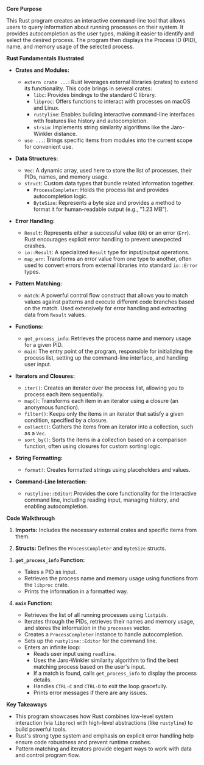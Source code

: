 **Core Purpose**

This Rust program creates an interactive command-line tool that allows users to query information about running processes on their system. It provides autocompletion as the user types, making it easier to identify and select the desired process. The program then displays the Process ID (PID), name, and memory usage of the selected process.

**Rust Fundamentals Illustrated**

* **Crates and Modules:**
    * `extern crate ...`: Rust leverages external libraries (crates) to extend its functionality. This code brings in several crates:
        * `libc`: Provides bindings to the standard C library.
        * `libproc`:  Offers functions to interact with processes on macOS and Linux.
        * `rustyline`:  Enables building interactive command-line interfaces with features like history and autocompletion.
        * `strsim`:  Implements string similarity algorithms like the Jaro-Winkler distance.
    * `use ...`:  Brings specific items from modules into the current scope for convenient use.

* **Data Structures:**
    * `Vec`:  A dynamic array, used here to store the list of processes, their PIDs, names, and memory usage.
    * `struct`: Custom data types that bundle related information together.
        * `ProcessCompleter`: Holds the process list and provides autocompletion logic.
        * `ByteSize`: Represents a byte size and provides a method to format it for human-readable output (e.g., "1.23 MB").

* **Error Handling:**
    * `Result`:  Represents either a successful value (`Ok`) or an error (`Err`). Rust encourages explicit error handling to prevent unexpected crashes.
    * `io::Result`: A specialized `Result` type for input/output operations.
    * `map_err`: Transforms an error value from one type to another, often used to convert errors from external libraries into standard `io::Error` types.

* **Pattern Matching:**
    * `match`: A powerful control flow construct that allows you to match values against patterns and execute different code branches based on the match. Used extensively for error handling and extracting data from `Result` values.

* **Functions:**
    * `get_process_info`:  Retrieves the process name and memory usage for a given PID.
    * `main`:  The entry point of the program, responsible for initializing the process list, setting up the command-line interface, and handling user input.

* **Iterators and Closures:**
    * `iter()`:  Creates an iterator over the process list, allowing you to process each item sequentially.
    * `map()`:  Transforms each item in an iterator using a closure (an anonymous function).
    * `filter()`:  Keeps only the items in an iterator that satisfy a given condition, specified by a closure.
    * `collect()`:  Gathers the items from an iterator into a collection, such as a `Vec`.
    * `sort_by()`:  Sorts the items in a collection based on a comparison function, often using closures for custom sorting logic.

* **String Formatting:**
    * `format!`: Creates formatted strings using placeholders and values.

* **Command-Line Interaction:**
    * `rustyline::Editor`:  Provides the core functionality for the interactive command line, including reading input, managing history, and enabling autocompletion.

**Code Walkthrough**

1. **Imports:** Includes the necessary external crates and specific items from them.

2. **Structs:** Defines the `ProcessCompleter` and `ByteSize` structs.

3. **`get_process_info` Function:**
    * Takes a PID as input.
    * Retrieves the process name and memory usage using functions from the `libproc` crate.
    * Prints the information in a formatted way.

4. **`main` Function:**
    * Retrieves the list of all running processes using `listpids`.
    * Iterates through the PIDs, retrieves their names and memory usage, and stores the information in the `processes` vector.
    * Creates a `ProcessCompleter` instance to handle autocompletion.
    * Sets up the `rustyline::Editor` for the command line.
    * Enters an infinite loop:
        * Reads user input using `readline`.
        * Uses the Jaro-Winkler similarity algorithm to find the best matching process based on the user's input.
        * If a match is found, calls `get_process_info` to display the process details.
        * Handles `CTRL-C` and `CTRL-D` to exit the loop gracefully.
        * Prints error messages if there are any issues.

**Key Takeaways**

* This program showcases how Rust combines low-level system interaction (via `libproc`) with high-level abstractions (like `rustyline`) to build powerful tools.
* Rust's strong type system and emphasis on explicit error handling help ensure code robustness and prevent runtime crashes.
* Pattern matching and iterators provide elegant ways to work with data and control program flow.